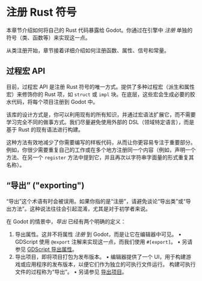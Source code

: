 <!--
  ~ Copyright (c) godot-rust; Bromeon and contributors.
  ~ This Source Code Form is subject to the terms of the Mozilla Public
  ~ License, v. 2.0. If a copy of the MPL was not distributed with this
  ~ file, You can obtain one at https://mozilla.org/MPL/2.0/.
-->

# 注册 Rust 符号

本章节介绍如何将自己的 Rust 代码暴露给 Godot。你通过在引擎中 _注册_ 单独的符号（类、函数等）来实现这一点。

从类注册开始，章节接着详细介绍如何注册函数、属性、信号和常量。


<!-- TODO: Futher aspects cover the Rust-to-Godot conversions using `ToGodot`/`FromGodot` traits and the registration of enums. -->


## 过程宏 API

目前，过程宏 API 是注册 Rust 符号的唯一方式。提供了多种过程宏（派生和属性宏）来修饰你的 Rust 项，如 `struct` 或 `impl` 块。在底层，这些宏会生成必要的胶水代码，将每个项目注册到 Godot 中。

该库的设计方式是，你可以利用现有的所有知识，并通过宏语法扩展它，而不需要学习完全不同的做事方式。我们尽量避免使用外部的 DSL（领域特定语言），而是基于 Rust 的现有语法进行构建。

这种方法有效地减少了你需要编写的样板代码，从而让你更容易专注于重要部分。例如，你很少需要重复自己的工作或在多个地方注册同一个内容（例如，声明一个方法、在另一个 `register` 方法中提到它，并且再次以字符串字面量的形式重复其名称）。


## “导出” ("exporting")

“导出”这个术语有时会被误用。如果你指的是“注册”，请避免谈论“导出类”或“导出方法”。这种说法往往会引起混淆，尤其是对于初学者来说。

在 Godot 的情景中，_导出_ 已经有两个明确的定义：

1. 导出属性。这并不将属性 _注册_ 到 Godot，而是让它在编辑器中可见。
    •    GDScript 使用 `@export` 注解来实现这一点，而我们使用 `#[export]`。
    •    另请参见 [GDScript 导出属性][godot-export-properties]。
2. 导出项目，即将项目打包为发布版本。
    •    编辑器提供了一个 UI，用于构建游戏或应用程序的发布版本，以便它们作为独立的可执行文件运行。
构建可执行文件的过程称为“导出”。
    •    另请参见 [导出项目][godot-export-projects]。

[godot-export-properties]: https://docs.godotengine.org/en/stable/tutorials/scripting/gdscript/gdscript_exports.html
[godot-export-projects]: https://docs.godotengine.org/en/stable/tutorials/export/index.html
